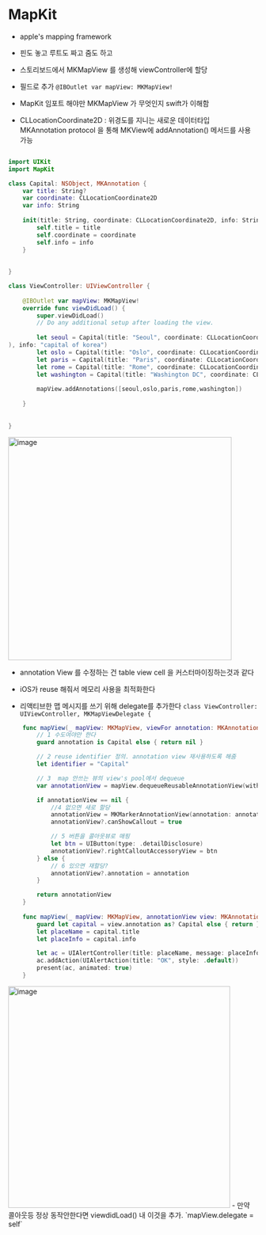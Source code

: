 # MapKit

- apple's mapping framework
- 핀도 놓고 루트도 짜고 줌도 하고

- 스토리보드에서 MKMapView 를 생성해 viewController에 할당
- 필드로 추가 `@IBOutlet var mapView: MKMapView!`
- MapKit 임포트 해야만 MKMapView 가 무엇인지 swift가 이해함

- CLLocationCoordinate2D : 위경도를 지니는 새로운 데이터타입
  MKAnnotation protocol 을 통해 MKView에 addAnnotation() 메서드를 사용 가능


```swift

import UIKit
import MapKit

class Capital: NSObject, MKAnnotation {
    var title: String?
    var coordinate: CLLocationCoordinate2D
    var info: String
    
    init(title: String, coordinate: CLLocationCoordinate2D, info: String) {
        self.title = title
        self.coordinate = coordinate
        self.info = info
    }
    
    
}

class ViewController: UIViewController {
    
    @IBOutlet var mapView: MKMapView!
    override func viewDidLoad() {
        super.viewDidLoad()
        // Do any additional setup after loading the view.
        
        let seoul = Capital(title: "Seoul", coordinate: CLLocationCoordinate2D(latitude: 37.532600, longitude: 127.024612
), info: "capital of korea")
        let oslo = Capital(title: "Oslo", coordinate: CLLocationCoordinate2D(latitude: 59.95, longitude: 10.75), info: "Founded over a thousand years ago.")
        let paris = Capital(title: "Paris", coordinate: CLLocationCoordinate2D(latitude: 48.8567, longitude: 2.3508), info: "Often called the City of Light.")
        let rome = Capital(title: "Rome", coordinate: CLLocationCoordinate2D(latitude: 41.9, longitude: 12.5), info: "Has a whole country inside it.")
        let washington = Capital(title: "Washington DC", coordinate: CLLocationCoordinate2D(latitude: 38.895111, longitude: -77.036667), info: "Named after George himself.")
        
        mapView.addAnnotations([seoul,oslo,paris,rome,washington])
        
    }
    
    
}
```

<img width="451" alt="image" src="https://github.com/100DaysOfSwift/100-days-of-swift/assets/40600306/a4c339bd-e4f9-49c1-9f2b-6c2395db11e1">


- annotation View 를 수정하는 건 table view cell 을 커스터마이징하는것과 같다
- iOS가 reuse 해줘서 메모리 사용을 최적화한다

- 리액티브한 맵 메시지를 쓰기 위해 delegate를 추가한다 `class ViewController: UIViewController, MKMapViewDelegate {`

```swift
    func mapView(_ mapView: MKMapView, viewFor annotation: MKAnnotation) -> MKAnnotationView? {
        // 1 수도여야만 한다
        guard annotation is Capital else { return nil }

        // 2 reuse identifier 정의. annotation view 재사용하도록 해줌
        let identifier = "Capital"

        // 3  map 안쓰는 뷰의 view's pool에서 dequeue
        var annotationView = mapView.dequeueReusableAnnotationView(withIdentifier: identifier)

        if annotationView == nil {
            //4 없으면 새로 할당
            annotationView = MKMarkerAnnotationView(annotation: annotation, reuseIdentifier: identifier)
            annotationView?.canShowCallout = true

            // 5 버튼을 콜아웃뷰로 매핑 
            let btn = UIButton(type: .detailDisclosure)
            annotationView?.rightCalloutAccessoryView = btn
        } else {
            // 6 있으면 재할당?
            annotationView?.annotation = annotation
        }

        return annotationView
    }
    
    func mapView(_ mapView: MKMapView, annotationView view: MKAnnotationView, calloutAccessoryControlTapped control: UIControl) {
        guard let capital = view.annotation as? Capital else { return }
        let placeName = capital.title
        let placeInfo = capital.info

        let ac = UIAlertController(title: placeName, message: placeInfo, preferredStyle: .alert)
        ac.addAction(UIAlertAction(title: "OK", style: .default))
        present(ac, animated: true)
    }
```
<img width="448" alt="image" src="https://github.com/100DaysOfSwift/100-days-of-swift/assets/40600306/d5335aab-2680-4c7e-a520-79cb58175c27">
- 만약 콜아웃등 정상 동작안한다면 viewdidLoad() 내 이것을 추가. `mapView.delegate = self`

